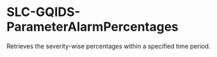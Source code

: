 # SLC-GQIDS-ParameterAlarmPercentages
Retrieves the severity-wise percentages within a specified time period.
